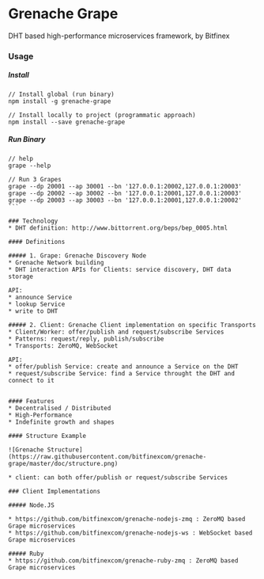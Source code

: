 # Grenache Grape

DHT based high-performance microservices framework, by Bitfinex

### Usage

##### Install

```
// Install global (run binary)
npm install -g grenache-grape
```

```
// Install locally to project (programmatic approach)
npm install --save grenache-grape
```

##### Run Binary

```
// help
grape --help
````

````
// Run 3 Grapes
grape --dp 20001 --ap 30001 --bn '127.0.0.1:20002,127.0.0.1:20003'
grape --dp 20002 --ap 30002 --bn '127.0.0.1:20001,127.0.0.1:20003'
grape --dp 20003 --ap 30003 --bn '127.0.0.1:20001,127.0.0.1:20002'
```

### Technology
* DHT definition: http://www.bittorrent.org/beps/bep_0005.html

#### Definitions

##### 1. Grape: Grenache Discovery Node
* Grenache Network building
* DHT interaction APIs for Clients: service discovery, DHT data storage

API:
* announce Service
* lookup Service
* write to DHT

##### 2. Client: Grenache Client implementation on specific Transports
* Client/Worker: offer/publish and request/subscribe Services
* Patterns: request/reply, publish/subscribe
* Transports: ZeroMQ, WebSocket

API:
* offer/publish Service: create and announce a Service on the DHT
* request/subscribe Service: find a Service throught the DHT and connect to it


#### Features
* Decentralised / Distributed
* High-Performance
* Indefinite growth and shapes

#### Structure Example

![Grenache Structure](https://raw.githubusercontent.com/bitfinexcom/grenache-grape/master/doc/structure.png)

* client: can both offer/publish or request/subscribe Services

### Client Implementations

##### Node.JS

* https://github.com/bitfinexcom/grenache-nodejs-zmq : ZeroMQ based Grape microservices
* https://github.com/bitfinexcom/grenache-nodejs-ws : WebSocket based Grape microservices

##### Ruby
* https://github.com/bitfinexcom/grenache-ruby-zmq : ZeroMQ based Grape microservices
